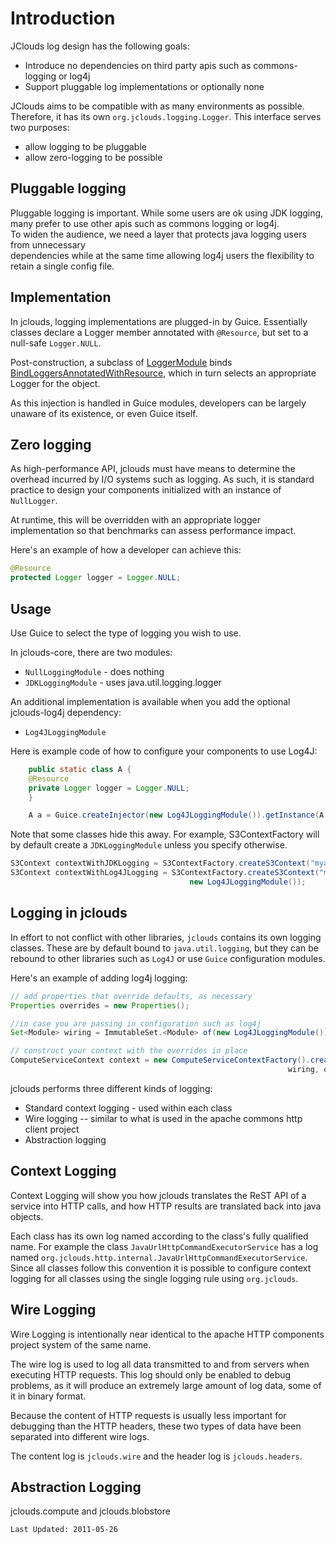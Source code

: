 # Introduction

JClouds log design has the following goals:

  * Introduce no dependencies on third party apis such as commons-logging or log4j
  * Support pluggable log implementations or optionally none


JClouds aims to be compatible with as many environments as possible.  Therefore, it has its own `org.jclouds.logging.Logger`.
 This interface serves two purposes: 

  * allow logging to be pluggable
  * allow zero-logging to be possible

## Pluggable logging

Pluggable logging is important.  While some users are ok using JDK logging, many prefer to use other
 apis such as commons logging or log4j.  
To widen the audience, we need a layer that protects java logging users from unnecessary  
dependencies while at the same time allowing log4j users the flexibility to retain a single config file.  

## Implementation

In jclouds, logging implementations are plugged-in by Guice.  Essentially classes declare a Logger member
annotated with `@Resource`, but set to a null-safe `Logger.NULL`. 

<!-- TODO change link to github -->
Post-construction, a subclass of [LoggerModule](http://jclouds.googlecode.com/svn/trunk/core/src/main/java/org/jclouds/logging/config/LoggingModule.java)
binds [BindLoggersAnnotatedWithResource](http://jclouds.googlecode.com/svn/trunk/core/src/main/java/org/jclouds/logging/config/BindLoggersAnnotatedWithResource.java),
 which in turn selects an appropriate Logger for the object.  

As this injection is handled in Guice modules, developers can be largely unaware of its existence, or even Guice itself.

## Zero logging

As high-performance API, jclouds must have means to determine the overhead incurred by I/O systems 
such as logging.  As such, it is standard practice to design your components initialized with an instance of `NullLogger`. 

At runtime, this will be overridden with an appropriate logger implementation so that benchmarks can assess performance impact.  

Here's an example of how a developer can achieve this:

```java
@Resource
protected Logger logger = Logger.NULL;
```

## Usage

Use Guice to select the type of logging you wish to use.  

In jclouds-core, there are two modules:

  * `NullLoggingModule` - does nothing
  * `JDKLoggingModule` - uses java.util.logging.logger

An additional implementation is available when you add the optional jclouds-log4j dependency:

  * `Log4JLoggingModule`

Here is example code of how to configure your components to use Log4J:
```java
    public static class A {
	@Resource
	private Logger logger = Logger.NULL;
    }

    A a = Guice.createInjector(new Log4JLoggingModule()).getInstance(A.class);
```

Note that some classes hide this away.  For example, S3ContextFactory will by default create a 
`JDKLoggingModule` unless you specify otherwise.

```java
S3Context contextWithJDKLogging = S3ContextFactory.createS3Context("myaccesskeyid","mysecretkey");
S3Context contextWithLog4JLogging = S3ContextFactory.createS3Context("myaccesskeyid","mysecretkey", 
										new Log4JLoggingModule());
```


## Logging in jclouds

In effort to not conflict with other libraries, `jclouds` contains its own logging classes.
These are by default bound to `java.util.logging`, but they can be rebound to other libraries such as `Log4J` or use `Guice` configuration modules.

Here's an example of adding log4j logging:
```java
// add properties that override defaults, as necessary
Properties overrides = new Properties();

//in case you are passing in configuration such as log4j
Set<Module> wiring = ImmutableSet.<Module> of(new Log4JLoggingModule());

// construct your context with the overrides in place
ComputeServiceContext context = new ComputeServiceContextFactory().createContext("terremark", user, key,
                                                              wiring, overrides);
```

jclouds performs three different kinds of logging: 

  * Standard context logging - used within each class
  * Wire logging -- similar to what is used in the apache commons http client project
  * Abstraction logging

## Context Logging

Context Logging will show you how jclouds translates the ReST API of a service into HTTP calls, 
and how HTTP results are translated back into java objects.

Each class has its own log named according to the class's fully qualified name. 
For example the class `JavaUrlHttpCommandExecutorService` has a log named `org.jclouds.http.internal.JavaUrlHttpCommandExecutorService`. 
Since all classes follow this convention it is possible to configure context logging for all classes using the single logging rule using `org.jclouds`.

## Wire Logging

Wire Logging is intentionally near identical to the apache HTTP components project system of the same name.

The wire log is used to log all data transmitted to and from servers when executing HTTP requests.
This log should only be enabled to debug problems, as it will produce an extremely large amount of log data, some of it in binary format.

Because the content of HTTP requests is usually less important for debugging than the HTTP headers, 
these two types of data have been separated into different wire logs. 

The content log is `jclouds.wire` and the header log is `jclouds.headers`.

## Abstraction Logging
<!-- TODO Need more info -->
jclouds.compute and jclouds.blobstore

`Last Updated: 2011-05-26`